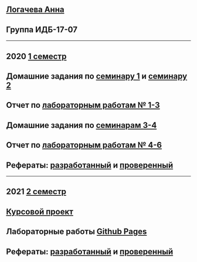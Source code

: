 ## [Логачева Анна](https://github.com/Logacheva-Anna)
## Группа ИДБ-17-07
*** 

## 2020 [1 семестр](https://github.com/stankin/design-part-1)

## Домашние задания по [семинару 1](https://github.com/stankin/design-part-1/wiki/sem1#%D0%9C%D0%B0%D0%B7%D0%B8%D1%82%D0%BE%D0%B2-%D0%90%D0%B9%D0%BD%D1%83%D1%80) и [семинару 2](https://github.com/stankin/design-part-1/wiki/sem2#%D0%9C%D0%B0%D0%B7%D0%B8%D1%82%D0%BE%D0%B2-%D0%90%D0%B9%D0%BD%D1%83%D1%80-%D0%9C%D0%B8%D0%BB%D0%B5%D0%BD%D0%B0-%D0%A8%D0%B5%D1%80%D0%BC%D0%B0%D1%82%D0%BE%D0%B2%D0%B0)

## Отчет по [лабораторным работам № 1-3](https://github.com/Logacheva-Anna/LogachevaAnna.github.io/wiki/%D0%9E%D1%82%D1%87%D0%B5%D1%82-%D0%BE-%D0%BB%D0%B0%D0%B1%D0%BE%D1%80%D0%B0%D1%82%D0%BE%D1%80%D0%BD%D1%8B%D1%85-%D1%80%D0%B0%D0%B1%D0%BE%D1%82%D0%B0%D1%85-1---3) 

## Домашние задания по [семинарам 3-4](https://github.com/Logacheva-Anna/LogachevaAnna.github.io/wiki/%D0%A1%D0%B5%D0%BC%D0%B8%D0%BD%D0%B0%D1%80%D1%8B-3-4)

## Отчет по [лабораторным работам № 4-6](https://github.com/Logacheva-Anna/LogachevaAnna.github.io/wiki/%D0%9E%D1%82%D1%87%D0%B5%D1%82-%D0%BE-%D0%BB%D0%B0%D0%B1%D0%BE%D1%80%D0%B0%D1%82%D0%BE%D1%80%D0%BD%D1%8B%D1%85-%D1%80%D0%B0%D0%B1%D0%BE%D1%82%D0%B0%D1%85-4---6)

## Рефераты: [разработанный](https://github.com/stankin/design-part-1/wiki/exam14-1) и [проверенный](https://github.com/stankin/design-part-1/wiki/exam04-2)

***

## 2021 [2 семестр](https://github.com/stankin/design-part-2)

## [Курсовой проект](https://github.com/Logacheva-Anna/LogachevaAnna.github.io/wiki/%D0%9A%D1%83%D1%80%D1%81%D0%BE%D0%B2%D0%BE%D0%B9-%D0%BF%D1%80%D0%BE%D0%B5%D0%BA%D1%82)

## Лабораторные работы [Github Pages]( https://logacheva-anna.github.io/LogachevaAnna/)

## Рефераты: [разработанный](https://github.com/stankin/design-part-2/wiki/exam11-5) и [проверенный](https://github.com/stankin/design-part-2/wiki/exam15-6)
